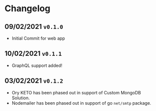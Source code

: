 # Changelog

## 09/02/2021 `v0.1.0`

- Initial Commit for web app

## 10/02/2021 `v0.1.1`

- GraphQL support added!

## 03/02/2021 `v0.1.2`

- Ory KETO has been phased out in support of Custom MongoDB Solution.
- Nodemailer has been phased out in support of go `net/smtp` package.
